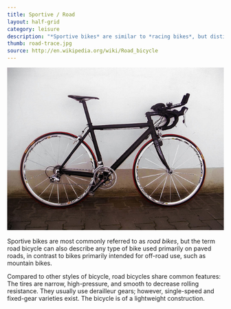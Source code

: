 ```yaml
---
title: Sportive / Road
layout: half-grid
category: leisure
description: "*Sportive bikes* are similar to *racing bikes*, but distinguished by being built more for endurance than bursts of speed"
thumb: road-trace.jpg
source: http://en.wikipedia.org/wiki/Road_bicycle
---
```


![Bike photo](img/bikes/road-trace.jpg)

Sportive bikes are most commonly referred to as *road bikes*, but the term road bicycle can also describe any type of bike used primarily on paved roads, in contrast to bikes primarily intended for off-road use, such as mountain bikes.

Compared to other styles of bicycle, road bicycles share common features:
The tires are narrow, high-pressure, and smooth to decrease rolling resistance.
They usually use derailleur gears; however, single-speed and fixed-gear varieties exist.
The bicycle is of a lightweight construction.

